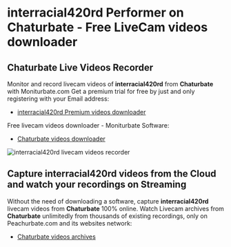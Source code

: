 # interracial420rd Performer on Chaturbate - Free LiveCam videos downloader

## Chaturbate Live Videos Recorder

Monitor and record livecam videos of **interracial420rd** from **Chaturbate** with Moniturbate.com
Get a premium trial for free by just and only registering with your Email address:
* [interracial420rd Premium videos downloader](https://moniturbate.com/request-demo-licence-key.html)

Free livecam videos downloader - Moniturbate Software:
* [Chaturbate videos downloader](https://moniturbate.com/moniturbate-download-software.html)

![interracial420rd livecam videos recorder](https://peachurnet.com/templates/moniturbate-software.png)


## Capture interracial420rd videos from the Cloud and watch your recordings on Streaming

Without the need of downloading a software, capture **interracial420rd** livecam videos from **Chaturbate** 100% online.
Watch Livecam archives from **Chaturbate** unlimitedly from thousands of existing recordings, only on Peachurbate.com and its websites network:
* [Chaturbate videos archives](https://peachurnet.com/)